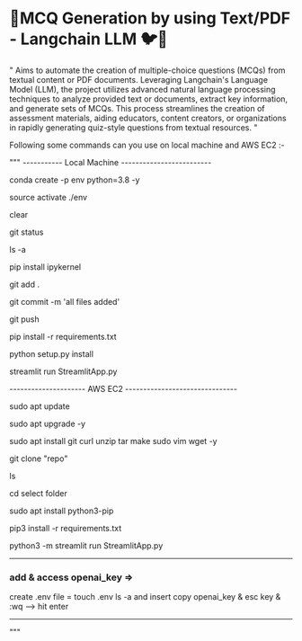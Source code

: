 # 🎯MCQ Generation by using Text/PDF - Langchain LLM 🐦🔗

"
 Aims to automate the creation of multiple-choice questions (MCQs) from textual content or PDF documents. 
 Leveraging Langchain's Language Model (LLM), the project utilizes advanced natural language processing techniques to analyze provided text or documents, extract key information, and generate sets of MCQs. 
 This process streamlines the creation of assessment materials, aiding educators, content creators, or organizations in rapidly generating quiz-style questions from textual resources.
"


Following some commands can you use on local machine and AWS EC2 :-

"""
----------- Local Machine -------------------------

conda create -p env python=3.8 -y

source activate ./env

clear

git status

ls -a

pip install ipykernel

git add .

git commit -m 'all files added'

git push

pip install -r requirements.txt

python setup.py install

streamlit run StreamlitApp.py

--------------------- AWS EC2 -------------------------------

sudo apt update

sudo apt upgrade -y

sudo apt install git curl unzip tar make sudo vim wget -y

git clone "repo"

ls 

cd select folder

sudo apt install python3-pip

pip3 install -r requirements.txt

python3 -m streamlit run StreamlitApp.py

---
### add & access openai_key => 

create .env file = touch .env 
                    ls -a
and insert copy openai_key & esc key & :wq --> hit enter 

---------------


"""

